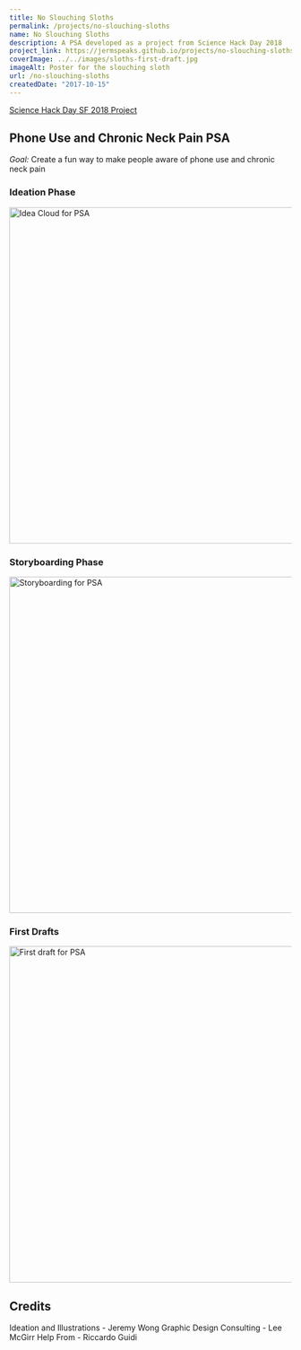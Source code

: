 ```yaml
---
title: No Slouching Sloths
permalink: /projects/no-slouching-sloths
name: No Slouching Sloths
description: A PSA developed as a project from Science Hack Day 2018
project_link: https://jermspeaks.github.io/projects/no-slouching-sloths
coverImage: ../../images/sloths-first-draft.jpg
imageAlt: Poster for the slouching sloth
url: /no-slouching-sloths
createdDate: "2017-10-15"
---
```


[Science Hack Day SF 2018 Project](https://sf.sciencehackday.org/hacks-2018/#hack_5)

## Phone Use and Chronic Neck Pain PSA

_Goal:_ Create a fun way to make people aware of phone use and chronic neck pain

### Ideation Phase

<img src="/images/sloths-ideation.jpg" alt="Idea Cloud for PSA" width="600" />

### Storyboarding Phase

<img src="/images/sloths-storyboarding.jpg" alt="Storyboarding for PSA" width="600" />

### First Drafts

<img src="/images/sloths-first-draft.jpg" alt="First draft for PSA" width="600" />

## Credits

Ideation and Illustrations - Jeremy Wong
Graphic Design Consulting - Lee McGirr
Help From - Riccardo Guidi
